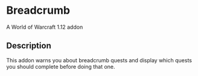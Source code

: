 # Breadcrumb
A World of Warcraft 1.12 addon

## Description
This addon warns you about breadcrumb quests and display which quests you should complete before doing that one.
